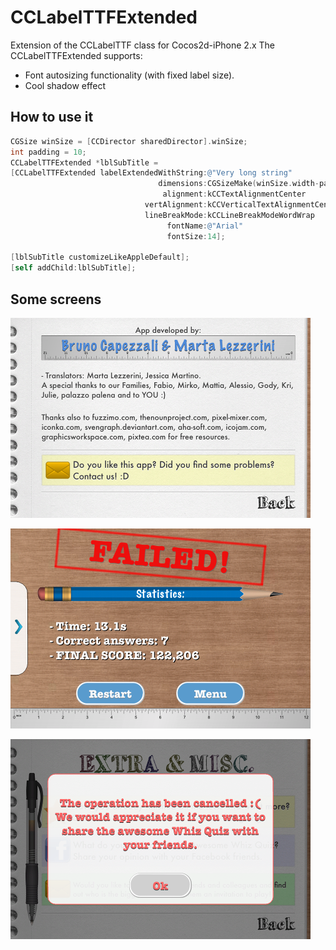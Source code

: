CCLabelTTFExtended
==================

Extension of the CCLabelTTF class for Cocos2d-iPhone 2.x
The CCLabelTTFExtended supports:
- Font autosizing functionality (with fixed label size). 
- Cool shadow effect

How to use it
---------
```objective-c
CGSize winSize = [CCDirector sharedDirector].winSize;
int padding = 10;
CCLabelTTFExtended *lblSubTitle =
[CCLabelTTFExtended labelExtendedWithString:@"Very long string"
                                 dimensions:CGSizeMake(winSize.width-padding*2, winSize.height*0.3f)
                                  alignment:kCCTextAlignmentCenter
                              vertAlignment:kCCVerticalTextAlignmentCenter
                              lineBreakMode:kCCLineBreakModeWordWrap
                                   fontName:@"Arial"
                                   fontSize:14];
    
[lblSubTitle customizeLikeAppleDefault];
[self addChild:lblSubTitle];
```

Some screens
---------
![ScreenShot](screens/screen1.PNG)

![ScreenShot](screens/screen2.PNG)

![ScreenShot](screens/screen3.PNG)